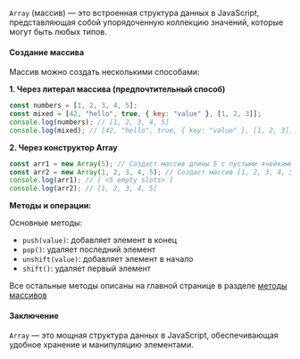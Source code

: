 `Array` (массив) — это встроенная структура данных в JavaScript, представляющая собой упорядоченную коллекцию значений, которые могут быть любых типов.

#### Создание массива

Массив можно создать несколькими способами:

**1. Через литерал массива (предпочтительный способ)**

```js
const numbers = [1, 2, 3, 4, 5];
const mixed = [42, "hello", true, { key: "value" }, [1, 2, 3]];
console.log(numbers); // [1, 2, 3, 4, 5]
console.log(mixed); // [42, "hello", true, { key: "value" }, [1, 2, 3]]
```

**2. Через конструктор Array**

```js
const arr1 = new Array(5); // Создаст массив длины 5 с пустыми ячейками
const arr2 = new Array(1, 2, 3, 4, 5); // Создаст массив [1, 2, 3, 4, 5]
console.log(arr1); // [ <5 empty slots> ]
console.log(arr2); // [1, 2, 3, 4, 5]
```

**Методы и операции:**

Основные методы:

- `push(value)`: добавляет элемент в конец
- `pop()`: удаляет последний элемент
- `unshift(value)`: добавляет элемент в начало
- `shift()`: удаляет первый элемент

Все остальные методы описаны на главной странице в разделе [методы массивов](../Welcome.md/)

#### Заключение

`Array` — это мощная структура данных в JavaScript, обеспечивающая удобное хранение и манипуляцию элементами.